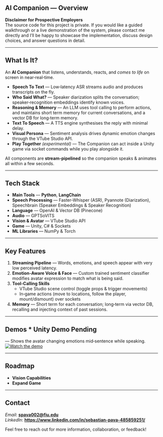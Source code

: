 ## AI Companion — Overview

**Disclaimer for Prospective Employers**  
The source code for this project is private.  If you would like a guided walkthrough or a live demonstration of the system, please contact me directly and I’ll be happy to showcase the implementation, discuss design choices, and answer questions in detail.

---

## What Is It?
An **AI Companion** that listens, understands, reacts, and *comes to life* on screen in near‑real‑time.

* **Speech To Text** — Low‑latency ASR streams audio and produces transcripts on the fly.
* **Who Said What?** — Speaker diarization splits the conversation; speaker‑recognition embeddings identify known voices.
* **Reasoning & Memory** — An LLM uses tool calling to perform actions, and maintains short term memory for current conversations, and a vector DB for long‑term memory.
* **Text To Speech** — A TTS engine synthesises the reply with minimal delay.
* **Visual Persona** — Sentiment analysis drives dynamic emotion changes through the VTube Studio API.
* **Play Together** *(experimental)* — The Companion can act inside a Unity game via socket commands while you play alongside it.

All components are **stream‑pipelined** so the companion speaks & animates all within a few seconds.

---

## Tech Stack
* **Main Tools** — **Python**, **LangChain**
* **Speech Processing** — Faster‑Whisper (ASR), Pyannote (Diarization), Speechbrain (Speaker Embeddings & Speaker Recognition)
* **Language** — OpenAI & Vector DB (Pinecone)
* **Audio** — GPTSoVITS
* **Vision & Avatar** — VTube Studio API
* **Game** — Unity, C# & Sockets
* **ML Libraries** — NumPy & Torch

---

## Key Features
1. **Streaming Pipeline** — Words, emotions, and speech appear with very low perceived latency.
2. **Emotion‑Aware Voice & Face** — Custom trained sentiment classifier modifies avatar expression to match what is being said.
3. **Tool‑Calling Skills**
   * VTube Studio scene control (toggle props & trigger movements)
   * In‑game actions (move to locations, follow the player, mount/dismount) over sockets
4. **Memory** — Short term for each conversation; long‑term via vector DB, recalling and injecting context of past sessions.

---

## Demos * Unity Demo Pending
 — Shows the avatar changing emotions mid‑sentence while speaking.
 [![Watch the demo](https://img.youtube.com/vi/29u0eGBEMhM/hqdefault.jpg)](https://youtu.be/29u0eGBEMhM)

---

## Roadmap
- **Vision Capabilities**
- **Expand Game**

---

## Contact
*Email*: **spava002@fiu.edu**  
*LinkedIn*: **https://www.linkedin.com/in/sebastian-pava-485859251/**

Feel free to reach out for more information, collaboration, or feedback!


